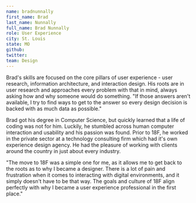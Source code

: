 ```yaml
---
name: bradnunnally
first_name: Brad
last_name: Nunnally
full_name: Brad Nunnally 
role: User Experience
city: St. Louis
state: MO
github:
twitter:
team: Design
---
```


Brad's skills are focused on the core pillars of user experience - user research, information architecture, and interaction design. His roots are in user research and approaches every problem with that in mind, always asking how and why someone would do something. "If those answers aren't available, I try to find ways to get to the answer so every design decision is backed with as much data as possible."

Brad got his degree in Computer Science, but quickly learned that a life of coding was not for him. Luckily, he stumbled across human computer interaction and usability and his passion was found. Prior to 18F, he worked in the private sector at a technology consulting firm which had it's own experience design agency. He had the pleasure of working with clients around the country in just about every industry. 

"The move to 18F was a simple one for me, as it allows me to get back to the roots as to why I became a designer. There is a lot of pain and frustration when it comes to interacting with digital environments, and it simply doesn't have to be that way. The goals and culture of 18F align perfectly with why I became a user experience professional in the first place."

